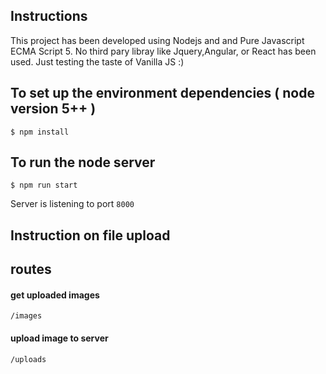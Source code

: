 ## Instructions
This project has been developed using Nodejs and and Pure Javascript ECMA Script 5. No third pary libray like Jquery,Angular, or React has been used. Just testing the taste of Vanilla JS :)


## To set up the environment dependencies ( node version 5++ )
```
$ npm install
```

## To run the node server

```
$ npm run start
```

Server is listening to port `8000`

## Instruction on file upload

## routes

#### get uploaded images
```
/images
```

#### upload image to server
```
/uploads
```


